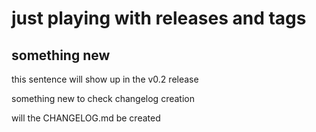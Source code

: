 # just playing with releases and tags

## something new

this sentence will show up in the v0.2 release

something new to check changelog creation

will the CHANGELOG.md be created
